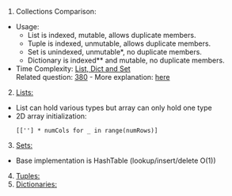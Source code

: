 1. Collections Comparison:
- Usage:
   - List is indexed, mutable, allows duplicate members.
   - Tuple is indexed, unmutable, allows duplicate members.
   - Set is unindexed, unmutable*, no duplicate members.
   - Dictionary is indexed** and mutable, no duplicate members.
- Time Complexity: [List, Dict and Set](https://www.geeksforgeeks.org/complexity-cheat-sheet-for-python-operations/)
<br>Related question: [380](https://leetcode.com/problems/insert-delete-getrandom-o1/solutions/455253/python-super-efficient-detailed-explanation/) - More explanation: [here](https://stackoverflow.com/questions/17539367/python-dictionary-keys-in-complexity)

2. [Lists:](https://www.w3schools.com/python/python_lists.asp)
- List can hold various types but array can only hold one type
- 2D array initialization:
    ```
    [[''] * numCols for _ in range(numRows)]
    ```
3. [Sets:](https://www.w3schools.com/python/python_sets.asp)
- Base implementation is HashTable (lookup/insert/delete O(1))
4. [Tuples:](https://www.w3schools.com/python/python_tuples.asp)
5. [Dictionaries:](https://www.w3schools.com/python/python_dictionaries.asp)